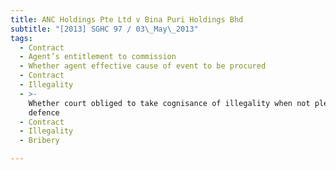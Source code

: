 ```yaml
---
title: ANC Holdings Pte Ltd v Bina Puri Holdings Bhd
subtitle: "[2013] SGHC 97 / 03\_May\_2013"
tags:
  - Contract
  - Agent’s entitlement to commission
  - Whether agent effective cause of event to be procured
  - Contract
  - Illegality
  - >-
    Whether court obliged to take cognisance of illegality when not pleaded as a
    defence
  - Contract
  - Illegality
  - Bribery

---
```


